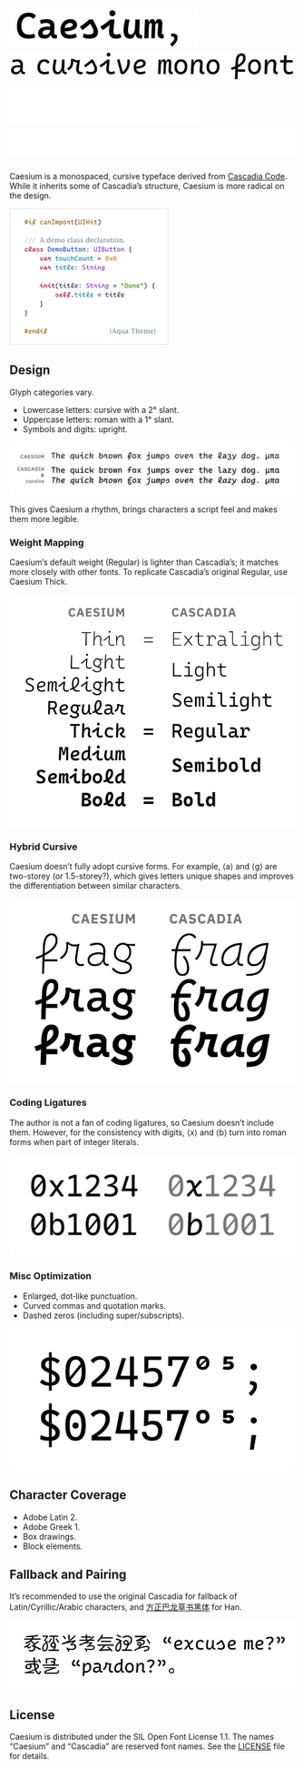 # <img src="images/title.1.light.svg#gh-light-mode-only"><img src="images/title.2.light.svg#gh-light-mode-only"><img src="images/title.1.dark.svg#gh-dark-mode-only"><img src="images/title.2.dark.svg#gh-dark-mode-only">

Caesium is a monospaced, cursive typeface derived from [Cascadia Code](https://github.com/microsoft/cascadia-code). While it inherits some of Cascadia’s structure, Caesium is more radical on the design.

<img src="images/code.light.png" width="280"/>

## Design

Glyph categories vary.

- Lowercase letters: cursive with a 2° slant.
- Uppercase letters: roman with a 1° slant.
- Symbols and digits: upright.

![](images/demo.1.svg)

This gives Caesium a rhythm, brings characters a script feel and makes them more legible.

### Weight Mapping

Caesium’s default weight (Regular) is lighter than Cascadia’s; it matches more closely with other fonts. To replicate Cascadia’s original Regular, use Caesium Thick.

![](images/demo.2.svg)


### Hybrid Cursive

Caesium doesn’t fully adopt cursive forms. For example, ⟨a⟩ and ⟨g⟩ are two-storey (or 1.5-storey?), which gives letters unique shapes and improves the differentiation between similar characters.

![](images/demo.3.svg)


### Coding Ligatures

The author is not a fan of coding ligatures, so Caesium doesn’t include them. However, for the consistency with digits, ⟨x⟩ and ⟨b⟩ turn into roman forms when part of integer literals.

![](images/demo.4.svg)

### Misc Optimization

- Enlarged, dot‑like punctuation.
- Curved commas and quotation marks.
- Dashed zeros (including super/subscripts).

![](images/demo.5.svg)

## Character Coverage

- Adobe Latin 2.
- Adobe Greek 1.
- Box drawings.
- Block elements.

## Fallback and Pairing

It’s recommended to use the original Cascadia for fallback of Latin/Cyrillic/Arabic characters, and [方正巴龙草书黑体](https://www.foundertype.com/index.php/FontInfo/index/id/12299) for Han.

![](images/demo.6.svg)

## License

Caesium is distributed under the SIL Open Font License 1.1. The names “Caesium” and “Cascadia” are reserved font names. See the [LICENSE](LICENSE) file for details.
